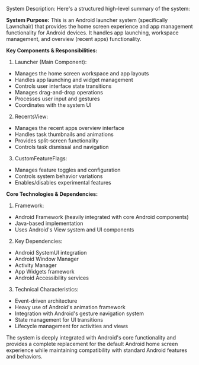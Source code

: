System Description: Here's a structured high-level summary of the system:

**System Purpose:**
This is an Android launcher system (specifically Lawnchair) that provides the home screen experience and app management functionality for Android devices. It handles app launching, workspace management, and overview (recent apps) functionality.

**Key Components & Responsibilities:**

1. Launcher (Main Component):
- Manages the home screen workspace and app layouts
- Handles app launching and widget management
- Controls user interface state transitions
- Manages drag-and-drop operations
- Processes user input and gestures
- Coordinates with the system UI

2. RecentsView:
- Manages the recent apps overview interface
- Handles task thumbnails and animations
- Provides split-screen functionality
- Controls task dismissal and navigation

3. CustomFeatureFlags:
- Manages feature toggles and configuration
- Controls system behavior variations
- Enables/disables experimental features

**Core Technologies & Dependencies:**

1. Framework:
- Android Framework (heavily integrated with core Android components)
- Java-based implementation
- Uses Android's View system and UI components

2. Key Dependencies:
- Android SystemUI integration
- Android Window Manager
- Activity Manager
- App Widgets framework
- Android Accessibility services

3. Technical Characteristics:
- Event-driven architecture
- Heavy use of Android's animation framework
- Integration with Android's gesture navigation system
- State management for UI transitions
- Lifecycle management for activities and views

The system is deeply integrated with Android's core functionality and provides a complete replacement for the default Android home screen experience while maintaining compatibility with standard Android features and behaviors.